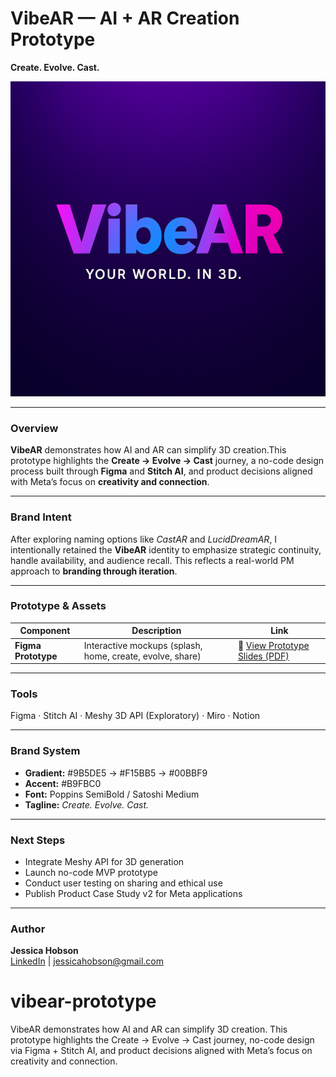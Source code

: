 # VibeAR — AI + AR Creation Prototype  
**Create. Evolve. Cast.**

![VibeAR Logo](assets/Vibear_logo.png)

---

### Overview
**VibeAR** demonstrates how AI and AR can simplify 3D creation.This prototype highlights the **Create → Evolve → Cast** journey, a no-code design process built through **Figma** and **Stitch AI**, and product decisions aligned with Meta’s focus on **creativity and connection**.

---

### Brand Intent
After exploring naming options like *CastAR* and *LucidDreamAR*, I intentionally retained the **VibeAR** identity to emphasize strategic continuity, handle availability, and audience recall. This reflects a real-world PM approach to **branding through iteration**.

---

### Prototype & Assets
| Component | Description | Link |
|------------|--------------|------|
| **Figma Prototype** | Interactive mockups (splash, home, create, evolve, share) |📄 [View Prototype Slides (PDF)](assets/vibear_prototype.pdf)|
---

### Tools
Figma · Stitch AI · Meshy 3D API (Exploratory) · Miro · Notion  

---

### Brand System
- **Gradient:** #9B5DE5 → #F15BB5 → #00BBF9  
- **Accent:** #B9FBC0  
- **Font:** Poppins SemiBold / Satoshi Medium  
- **Tagline:** *Create. Evolve. Cast.*  

---

### Next Steps
- Integrate Meshy API for 3D generation  
- Launch no-code MVP prototype  
- Conduct user testing on sharing and ethical use  
- Publish Product Case Study v2 for Meta applications  

---

### Author
**Jessica Hobson**  
[LinkedIn](https://www.linkedin.com/in/jessicahobson) | [jessicahobson@gmail.com](mailto:jessicahobson@gmail.com)
# vibear-prototype
VibeAR demonstrates how AI and AR can simplify 3D creation. This prototype highlights the Create → Evolve → Cast journey, no-code design via Figma + Stitch AI, and product decisions aligned with Meta’s focus on creativity and connection.
